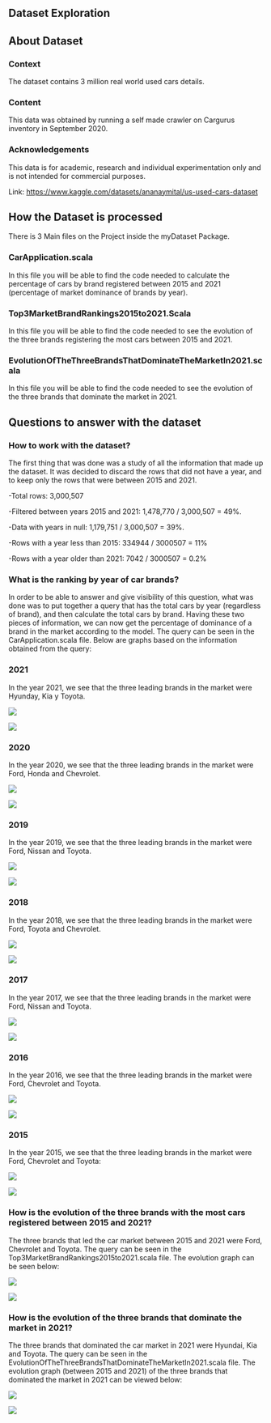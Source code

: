 ## Dataset Exploration
## About Dataset
### Context
The dataset contains 3 million real world used cars details.

### Content
This data was obtained by running a self made crawler on Cargurus inventory in September 2020.

### Acknowledgements
This data is for academic, research and individual experimentation only and is not intended for commercial purposes.

Link: https://www.kaggle.com/datasets/ananaymital/us-used-cars-dataset

## How the Dataset is processed

There is 3 Main files on the Project inside the myDataset Package.

### CarApplication.scala

In this file you will be able to find the code needed to calculate the percentage of cars by brand registered between 2015 and 2021 (percentage of market dominance of brands by year).

### Top3MarketBrandRankings2015to2021.Scala

In this file you will be able to find the code needed to see the evolution of the three brands registering the most cars between 2015 and 2021.

### EvolutionOfTheThreeBrandsThatDominateTheMarketIn2021.scala

In this file you will be able to find the code needed to see the evolution of the three brands that dominate the market in 2021.

## Questions to answer with the dataset

### How to work with the dataset?
The first thing that was done was a study of all the information that made up the dataset. It was decided to discard the rows that did not have a year, and to keep only the rows that were between 2015 and 2021.

-Total rows: 3,000,507

-Filtered between years 2015 and 2021: 1,478,770 / 3,000,507 = 49%.

-Data with years in null: 1,179,751 / 3,000,507 = 39%.

-Rows with a year less than 2015: 334944 / 3000507 = 11%

-Rows with a year older than 2021: 7042 / 3000507 = 0.2%


### What is the ranking by year of car brands?

In order to be able to answer and give visibility of this question, what was done was to put together a query that has the total cars by year (regardless of brand), and then calculate the total cars by brand. Having these two pieces of information, we can now get the percentage of dominance of a brand in the market according to the model.
The query can be seen in the CarApplication.scala file.
Below are graphs based on the information obtained from the query:

### 2021
In the year 2021, we see that the three leading brands in the market were Hyunday, Kia y Toyota.

![](./src/main/resources/images/data2021.png)

![](./src/main/resources/images/1-2021.png)

### 2020
In the year 2020, we see that the three leading brands in the market were Ford, Honda and Chevrolet.

![](./src/main/resources/images/data2020.png)

![](./src/main/resources/images/1-2020.png)

### 2019
In the year 2019, we see that the three leading brands in the market were Ford, Nissan and Toyota.

![](./src/main/resources/images/data2019.png)

![](./src/main/resources/images/1-2019.png)

### 2018
In the year 2018, we see that the three leading brands in the market were Ford, Toyota and Chevrolet.

![](./src/main/resources/images/data2018.png)

![](./src/main/resources/images/1-2018.png)

### 2017
In the year 2017, we see that the three leading brands in the market were Ford, Nissan and Toyota.

![](./src/main/resources/images/data2017.png)

![](./src/main/resources/images/1-2017.png)

### 2016
In the year 2016, we see that the three leading brands in the market were Ford, Chevrolet and Toyota.

![](./src/main/resources/images/data2016.png)

![](./src/main/resources/images/1-2016.png)

### 2015
In the year 2015, we see that the three leading brands in the market were Ford, Chevrolet and Toyota:

![](./src/main/resources/images/data2015.png)

![](./src/main/resources/images/1-2015.png)

### How is the evolution of the three brands with the most cars registered between 2015 and 2021?
The three brands that led the car market between 2015 and 2021 were Ford, Chevrolet and Toyota. The query can be seen in the Top3MarketBrandRankings2015to2021.scala file. The evolution graph can be seen below:

![](./src/main/resources/images/evolution1.png)

![](./src/main/resources/images/2-evolution.png)

### How is the evolution of the three brands that dominate the market in 2021?
The three brands that dominated the car market in 2021 were Hyundai, Kia and Toyota. The query can be seen in the EvolutionOfTheThreeBrandsThatDominateTheMarketIn2021.scala file. The evolution graph (between 2015 and 2021) of the three brands that dominated the market in 2021 can be viewed below:

![](./src/main/resources/images/evolution2.png)

![](./src/main/resources/images/2-evolution2.png)
